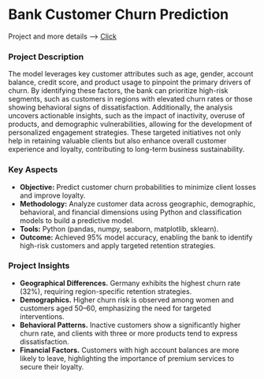# Bank Customer Churn Prediction
Project and more details  -->  [Click](https://github.com/ilonakandela/projects/blob/main/Bank%20Customer%20Churn%20Prediction/Bank%20Customer%20Churn%20Prediction.ipynb)

### Project Description
The model leverages key customer attributes such as age, gender, account balance, credit score, and product usage to pinpoint the primary drivers of churn. By identifying these factors, the bank can prioritize high-risk segments, such as customers in regions with elevated churn rates or those showing behavioral signs of dissatisfaction. Additionally, the analysis uncovers actionable insights, such as the impact of inactivity, overuse of products, and demographic vulnerabilities, allowing for the development of personalized engagement strategies. These targeted initiatives not only help in retaining valuable clients but also enhance overall customer experience and loyalty, contributing to long-term business sustainability.

### Key Aspects 
- **Objective:** Predict customer churn probabilities to minimize client losses and improve loyalty.
- **Methodology:** Analyze customer data across geographic, demographic, behavioral, and financial dimensions using Python and classification models to build a predictive model.
- **Tools:** Python (pandas, numpy, seaborn, matplotlib, sklearn).
- **Outcome:** Achieved 95% model accuracy, enabling the bank to identify high-risk customers and apply targeted retention strategies.

### Project Insights
- **Geographical Differences.** Germany exhibits the highest churn rate (32%), requiring region-specific retention strategies.
- **Demographics.** Higher churn risk is observed among women and customers aged 50–60, emphasizing the need for targeted interventions.
- **Behavioral Patterns.** Inactive customers show a significantly higher churn rate, and clients with three or more products tend to express dissatisfaction.
- **Financial Factors.** Customers with high account balances are more likely to leave, highlighting the importance of premium services to secure their loyalty.
